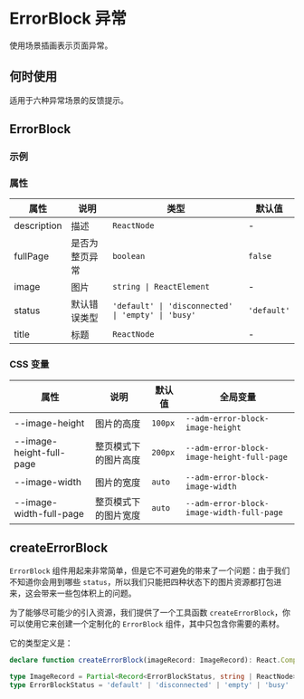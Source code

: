 # ErrorBlock 异常

使用场景插画表示页面异常。

## 何时使用

适用于六种异常场景的反馈提示。

## ErrorBlock

### 示例

<code src="./demo/base.tsx"></code>

### 属性

| 属性 | 说明 | 类型 | 默认值 |
| --- | --- | --- | --- |
| description | 描述 | `ReactNode` | - |
| fullPage | 是否为整页异常 | `boolean` | `false` |
| image | 图片 | `string \| ReactElement` | - |
| status | 默认错误类型 | `'default' \| 'disconnected' \| 'empty' \| 'busy'` | `'default'` |
| title | 标题 | `ReactNode` | - |

### CSS 变量

| 属性 | 说明 | 默认值 | 全局变量 |
| --- | --- | --- | --- |
| --image-height | 图片的高度 | `100px` | `--adm-error-block-image-height` |
| --image-height-full-page | 整页模式下的图片高度 | `200px` | `--adm-error-block-image-height-full-page` |
| --image-width | 图片的宽度 | `auto` | `--adm-error-block-image-width` |
| --image-width-full-page | 整页模式下的图片宽度 | `auto` | `--adm-error-block-image-width-full-page` |

## createErrorBlock

`ErrorBlock` 组件用起来非常简单，但是它不可避免的带来了一个问题：由于我们不知道你会用到哪些 `status`，所以我们只能把四种状态下的图片资源都打包进来，这会带来一些包体积上的问题。

为了能够尽可能少的引入资源，我们提供了一个工具函数 `createErrorBlock`，你可以使用它来创建一个定制化的 `ErrorBlock` 组件，其中只包含你需要的素材。

它的类型定义是：

```ts
declare function createErrorBlock(imageRecord: ImageRecord): React.ComponentType

type ImageRecord = Partial<Record<ErrorBlockStatus, string | ReactNode>>
type ErrorBlockStatus = 'default' | 'disconnected' | 'empty' | 'busy'
```
